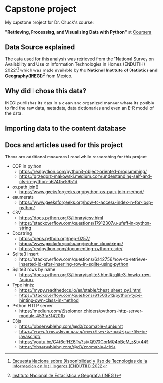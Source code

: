 # Capstone project
My capstone project for Dr. Chuck's course:

**"Retrieving, Processing, and Visualizing Data with Python"** at [Coursera](https://www.coursera.org/learn/python-data-visualization/home/info)

## Data Source explained
The data used for this analysis was retrieved from the "National Survey on Availability and Use of Information Technologies in Homes (ENDUTIH) 2022"[^1] which was made available by the **National Institute of Statistics and Geography(INEGI)**[^2] from Mexico. 

## Why did I chose this data?
INEGI publishes its data in a clean and organized manner where its posible to find the raw data, metadata, data dictionaries and even an E-R model of the data. 

## Importing data to the content database



## Docs and articles used for this project
These are additional resources I read while researching for this project. 
- OOP in python
    - https://realpython.com/python3-object-oriented-programming/
    - https://grzegorz-makowski.medium.com/understanding-self-and-cls-in-python-b674f5e5951d
- os.path join()
    - https://www.geeksforgeeks.org/python-os-path-join-method/
- enumerate
    - https://www.geeksforgeeks.org/how-to-access-index-in-for-loop-python/
- CSV
    - https://docs.python.org/3/library/csv.html
    - https://stackoverflow.com/questions/17912307/u-ufeff-in-python-string
- Docstring 
    - https://peps.python.org/pep-0257/
    - https://www.geeksforgeeks.org/python-docstrings/
    - https://realpython.com/documenting-python-code/
- Sqlite3 insert
    - https://stackoverflow.com/questions/6242756/how-to-retrieve-inserted-id-after-inserting-row-in-sqlite-using-python
- Sqlite3 rows by name
    - https://docs.python.org/3/library/sqlite3.html#sqlite3-howto-row-factory
- Type hints:
    - https://mypy.readthedocs.io/en/stable/cheat_sheet_py3.html
    - https://stackoverflow.com/questions/63503512/python-type-hinting-own-class-in-method
- Python HTTP server
    - https://medium.com/@solomon.chidera/pythons-http-server-module-453fa31420fb
- D3js 
    - https://observablehq.com/@d3/zoomable-sunburst
    - https://www.freecodecamp.org/news/how-to-read-json-file-in-javascript/
    - https://youtu.be/C4t6qfHZ6Tw?si=Q970CorMQ4bBeM_z&t=449
    - https://observablehq.com/@d3/zoomable-icicle

[^1]: [Encuesta Nacional sobre Disponibilidad y Uso de Tecnologías de la Información en los Hogares (ENDUTIH) 2022](https://www.inegi.org.mx/programas/dutih/2022/)

[^2]: [Instituto Nacional de Estadística y Geografía (INEGI)](https://www.inegi.org.mx/default.html) 



